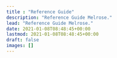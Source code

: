 ```yaml
---
title : "Reference Guide"
description: "Reference Guide Melrose."
lead: "Reference Guide Melrose."
date: 2021-01-08T08:48:45+00:00
lastmod: 2021-01-08T08:48:45+00:00
draft: false
images: []
---
```

